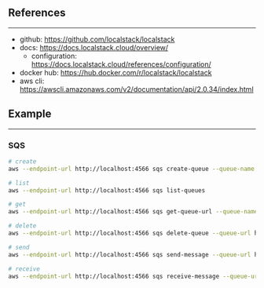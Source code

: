 ## References

---

- github: https://github.com/localstack/localstack
- docs: https://docs.localstack.cloud/overview/
  - configuration: https://docs.localstack.cloud/references/configuration/
- docker hub: https://hub.docker.com/r/localstack/localstack
- aws cli: https://awscli.amazonaws.com/v2/documentation/api/2.0.34/index.html


## Example

---

### SQS

~~~sh
# create
aws --endpoint-url http://localhost:4566 sqs create-queue --queue-name queue.fifo --attributes FifoQueue=true

# list
aws --endpoint-url http://localhost:4566 sqs list-queues

# get
aws --endpoint-url http://localhost:4566 sqs get-queue-url --queue-name queue.fifo

# delete
aws --endpoint-url http://localhost:4566 sqs delete-queue --queue-url http://localhost.localstack.cloud:4566/queue/ap-northeast-2/000000000000/queue.fifo

# send
aws --endpoint-url http://localhost:4566 sqs send-message --queue-url http://localhost.localstack.cloud:4566/queue/ap-northeast-2/000000000000/queue.fifo --message-body "Sample Messaage" --message-group-id group1 --message-deduplication-id deduplication1

# receive
aws --endpoint-url http://localhost:4566 sqs receive-message --queue-url http://localhost.localstack.cloud:4566/queue/ap-northeast-2/000000000000/queue.fifo
~~~